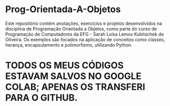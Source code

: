 # Prog-Orientada-A-Objetos
Este repositório contém anotações, exercícios e projetos desenvolvidos na disciplina de Programação Orientada a Objetos, como parte do curso de Programação de Computadores da EFG - Sarah Luísa Lemos Kubitschek de Oliveira. Os exemplos são focados na aplicação de conceitos como classes, herança, encapsulamento e polimorfismo, utilizando Python.

# TODOS OS MEUS CÓDIGOS ESTAVAM SALVOS NO GOOGLE COLAB; APENAS OS TRANSFERI PARA O GITHUB.
